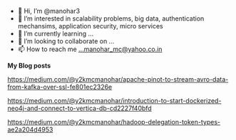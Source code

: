 - 👋 Hi, I’m @manohar3
- 👀 I’m interested in scalability problems, big data, authentication mechansims, application security, micro services
- 🌱 I’m currently learning ...
- 💞️ I’m looking to collaborate on ...
- 📫 How to reach me ...manohar_mc@yahoo.co.in

<!---
manohar3/manohar3 is a ✨ special ✨ repository because its `README.md` (this file) appears on your GitHub profile.
You can click the Preview link to take a look at your changes.
--->

**My Blog posts**

https://medium.com/@y2kmcmanohar/apache-pinot-to-stream-avro-data-from-kafka-over-ssl-fe801ec2326e

https://medium.com/@y2kmcmanohar/introduction-to-start-dockerized-neo4j-and-connect-to-vertica-db-cd2227f40bfd

https://medium.com/@y2kmcmanohar/hadoop-delegation-token-types-ae2a204d4953
